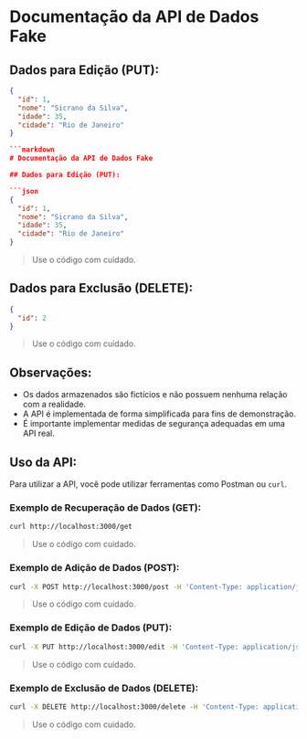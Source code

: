 # Documentação da API de Dados Fake

## Dados para Edição (PUT):

```json
{
  "id": 1,
  "nome": "Sicrano da Silva",
  "idade": 35,
  "cidade": "Rio de Janeiro"
}

```markdown
# Documentação da API de Dados Fake

## Dados para Edição (PUT):

```json
{
  "id": 1,
  "nome": "Sicrano da Silva",
  "idade": 35,
  "cidade": "Rio de Janeiro"
}
```

> Use o código com cuidado.

## Dados para Exclusão (DELETE):

```json
{
  "id": 2
}
```

> Use o código com cuidado.

## Observações:
- Os dados armazenados são fictícios e não possuem nenhuma relação com a realidade.
- A API é implementada de forma simplificada para fins de demonstração.
- É importante implementar medidas de segurança adequadas em uma API real.

## Uso da API:
Para utilizar a API, você pode utilizar ferramentas como Postman ou `curl`.

### Exemplo de Recuperação de Dados (GET):

```bash
curl http://localhost:3000/get
```

> Use o código com cuidado.

### Exemplo de Adição de Dados (POST):

```bash
curl -X POST http://localhost:3000/post -H 'Content-Type: application/json' -d '{ "nome": "Fulano de Tal", "idade": 30, "cidade": "São Paulo" }'
```

> Use o código com cuidado.

### Exemplo de Edição de Dados (PUT):

```bash
curl -X PUT http://localhost:3000/edit -H 'Content-Type: application/json' -d '{ "id": 1, "nome": "Sicrano da Silva", "idade": 35, "cidade": "Rio de Janeiro" }'
```

> Use o código com cuidado.

### Exemplo de Exclusão de Dados (DELETE):

```bash
curl -X DELETE http://localhost:3000/delete -H 'Content-Type: application/json' -d '{ "id": 2 }'
```

> Use o código com cuidado.

